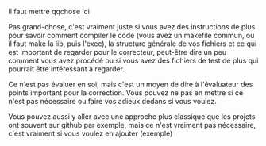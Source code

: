 Il faut mettre qqchose ici

Pas grand-chose, c'est vraiment juste si vous avez des instructions de plus pour savoir comment compiler le code (vous avez un makefile commun, ou il faut make la lib, puis l'exec), la structure générale de vos fichiers et ce qui est important de regarder pour le correcteur, peut-être dire un peu comment vous avez procédé ou si vous avez des fichiers de test de plus qui pourrait être intéressant à regarder.

Ce n'est pas évaluer en soi, mais c'est un moyen de dire à l'évaluateur des points important pour la correction. Vous pouvez ne pas en mettre si ce n'est pas nécessaire ou faire vos adieux dedans si vous voulez.

Vous pouvez aussi y aller avec une approche plus classique que les projets ont souvent sur github par exemple, mais ce n'est vraiment pas nécessaire, c'est vraiment si vous voulez en ajouter (exemple)